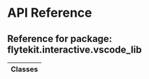 # API Reference

## Reference for package: flytekit.interactive.vscode_lib

| Classes  |
| :------------- |
